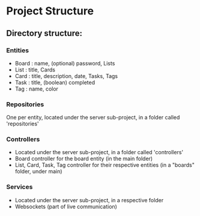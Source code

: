 # Project Structure

## Directory structure:

### Entities

- Board : name, (optional) password, Lists
- List : title, Cards
- Card : title, description, date, Tasks, Tags
- Task : title, (boolean) completed
- Tag : name, color

### Repositories

One per entity, located under the server sub-project, in a folder called 'repositories'

### Controllers

- Located under the server sub-project, in a folder called 'controllers'
- Board controller for the board entity (in the main folder)
- List, Card, Task, Tag controller for their respective entities (in a "boards" folder, under main)

### Services

- Located under the server sub-project, in a respective folder
- Websockets (part of live communication)
